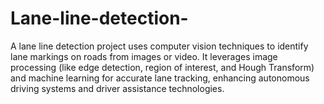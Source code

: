 # Lane-line-detection-
A lane line detection project uses computer vision techniques to identify lane markings on roads from images or video. It leverages image processing (like edge detection, region of interest, and Hough Transform) and machine learning for accurate lane tracking, enhancing autonomous driving systems and driver assistance technologies.

